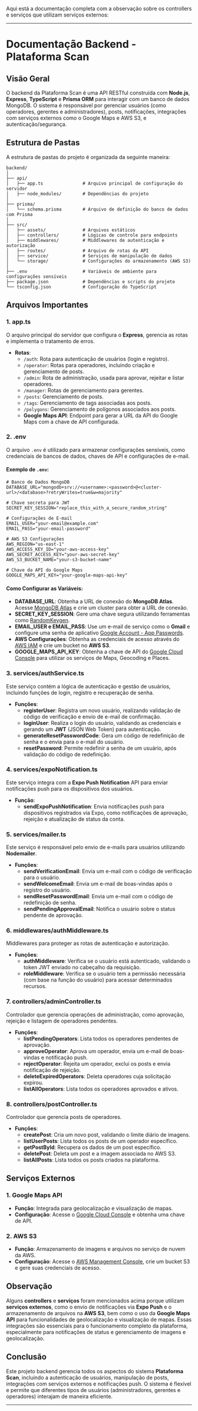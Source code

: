 Aqui está a documentação completa com a observação sobre os controllers e serviços que utilizam serviços externos:

---

# Documentação Backend - Plataforma Scan

## Visão Geral

O backend da Plataforma Scan é uma API RESTful construída com **Node.js**, **Express**, **TypeScript** e **Prisma ORM** para interagir com um banco de dados MongoDB. O sistema é responsável por gerenciar usuários (como operadores, gerentes e administradores), posts, notificações, integrações com serviços externos como o Google Maps e AWS S3, e autenticação/segurança.

## Estrutura de Pastas

A estrutura de pastas do projeto é organizada da seguinte maneira:

```plaintext
backend/
│
├── api/
│   ├── app.ts               # Arquivo principal de configuração do servidor
│   ├── node_modules/        # Dependências do projeto
│
├── prisma/
│   └── schema.prisma        # Arquivo de definição do banco de dados com Prisma
│
├── src/
│   ├── assets/              # Arquivos estáticos
│   ├── controllers/         # Lógicas de controle para endpoints
│   ├── middlewares/         # Middlewares de autenticação e autorização
│   ├── routes/              # Arquivo de rotas da API
│   ├── service/             # Serviços de manipulação de dados
│   └── storage/             # Configurações do armazenamento (AWS S3)
│
├── .env                     # Variáveis de ambiente para configurações sensíveis
├── package.json             # Dependências e scripts do projeto
└── tsconfig.json            # Configuração do TypeScript
```

## Arquivos Importantes

### 1. **app.ts**

O arquivo principal do servidor que configura o **Express**, gerencia as rotas e implementa o tratamento de erros.

- **Rotas**:
  - `/auth`: Rota para autenticação de usuários (login e registro).
  - `/operator`: Rotas para operadores, incluindo criação e gerenciamento de posts.
  - `/admin`: Rota de administração, usada para aprovar, rejeitar e listar operadores.
  - `/manager`: Rotas de gerenciamento para gerentes.
  - `/posts`: Gerenciamento de posts.
  - `/tags`: Gerenciamento de tags associadas aos posts.
  - `/polygons`: Gerenciamento de polígonos associados aos posts.
  - **Google Maps API**: Endpoint para gerar a URL da API do Google Maps com a chave de API configurada.

### 2. **.env**

O arquivo `.env` é utilizado para armazenar configurações sensíveis, como credenciais de bancos de dados, chaves de API e configurações de e-mail.

#### Exemplo de `.env`:

```env
# Banco de Dados MongoDB
DATABASE_URL="mongodb+srv://<username>:<password>@<cluster-url>/<database>?retryWrites=true&w=majority"

# Chave secreta para JWT
SECRET_KEY_SESSION="replace_this_with_a_secure_random_string"

# Configurações de E-mail
EMAIL_USER="your-email@example.com"
EMAIL_PASS="your-email-password"

# AWS S3 Configurações
AWS_REGION="us-east-1"
AWS_ACCESS_KEY_ID="your-aws-access-key"
AWS_SECRET_ACCESS_KEY="your-aws-secret-key"
AWS_S3_BUCKET_NAME="your-s3-bucket-name"

# Chave da API do Google Maps
GOOGLE_MAPS_API_KEY="your-google-maps-api-key"
```

#### Como Configurar as Variáveis:

- **DATABASE_URL**: Obtenha a URL de conexão do **MongoDB Atlas**. Acesse [MongoDB Atlas](https://www.mongodb.com/cloud/atlas) e crie um cluster para obter a URL de conexão.
- **SECRET_KEY_SESSION**: Gere uma chave segura utilizando ferramentas como [RandomKeygen](https://randomkeygen.com/).
- **EMAIL_USER e EMAIL_PASS**: Use um e-mail de serviço como o **Gmail** e configure uma senha de aplicativo [Google Account - App Passwords](https://myaccount.google.com/apppasswords).
- **AWS Configurações**: Obtenha as credenciais de acesso através do [AWS IAM](https://console.aws.amazon.com/iam/home) e crie um bucket no **AWS S3**.
- **GOOGLE_MAPS_API_KEY**: Obtenha a chave de API do [Google Cloud Console](https://console.cloud.google.com/) para utilizar os serviços de Maps, Geocoding e Places.

### 3. **services/authService.ts**

Este serviço contém a lógica de autenticação e gestão de usuários, incluindo funções de login, registro e recuperação de senha.

- **Funções**:
  - **registerUser**: Registra um novo usuário, realizando validação de código de verificação e envio de e-mail de confirmação.
  - **loginUser**: Realiza o login do usuário, validando as credenciais e gerando um **JWT** (JSON Web Token) para autenticação.
  - **generateResetPasswordCode**: Gera um código de redefinição de senha e o envia para o e-mail do usuário.
  - **resetPassword**: Permite redefinir a senha de um usuário, após validação do código de redefinição.

### 4. **services/expoNotification.ts**

Este serviço integra com a **Expo Push Notification** API para enviar notificações push para os dispositivos dos usuários.

- **Função**:
  - **sendExpoPushNotification**: Envia notificações push para dispositivos registrados via Expo, como notificações de aprovação, rejeição e atualização de status da conta.

### 5. **services/mailer.ts**

Este serviço é responsável pelo envio de e-mails para usuários utilizando **Nodemailer**.

- **Funções**:
  - **sendVerificationEmail**: Envia um e-mail com o código de verificação para o usuário.
  - **sendWelcomeEmail**: Envia um e-mail de boas-vindas após o registro do usuário.
  - **sendResetPasswordEmail**: Envia um e-mail com o código de redefinição de senha.
  - **sendPendingApprovalEmail**: Notifica o usuário sobre o status pendente de aprovação.

### 6. **middlewares/authMiddleware.ts**

Middlewares para proteger as rotas de autenticação e autorização.

- **Funções**:
  - **authMiddleware**: Verifica se o usuário está autenticado, validando o token JWT enviado no cabeçalho da requisição.
  - **roleMiddleware**: Verifica se o usuário tem a permissão necessária (com base na função do usuário) para acessar determinados recursos.

### 7. **controllers/adminController.ts**

Controlador que gerencia operações de administração, como aprovação, rejeição e listagem de operadores pendentes.

- **Funções**:
  - **listPendingOperators**: Lista todos os operadores pendentes de aprovação.
  - **approveOperator**: Aprova um operador, envia um e-mail de boas-vindas e notificação push.
  - **rejectOperator**: Rejeita um operador, exclui os posts e envia notificação de rejeição.
  - **deleteExpiredOperators**: Deleta operadores cuja solicitação expirou.
  - **listAllOperators**: Lista todos os operadores aprovados e ativos.

### 8. **controllers/postController.ts**

Controlador que gerencia posts de operadores.

- **Funções**:
  - **createPost**: Cria um novo post, validando o limite diário de imagens.
  - **listUserPosts**: Lista todos os posts de um operador específico.
  - **getPostById**: Recupera os dados de um post específico.
  - **deletePost**: Deleta um post e a imagem associada no AWS S3.
  - **listAllPosts**: Lista todos os posts criados na plataforma.

## Serviços Externos

### 1. **Google Maps API**
- **Função**: Integrada para geolocalização e visualização de mapas.
- **Configuração**: Acesse o [Google Cloud Console](https://console.cloud.google.com/) e obtenha uma chave de API.

### 2. **AWS S3**
- **Função**: Armazenamento de imagens e arquivos no serviço de nuvem da AWS.
- **Configuração**: Acesse o [AWS Management Console](https://aws.amazon.com/), crie um bucket S3 e gere suas credenciais de acesso.

## Observação

Alguns **controllers** e **serviços** foram mencionados acima porque utilizam **serviços externos**, como o envio de notificações via **Expo Push** e o armazenamento de arquivos na **AWS S3**, bem como o uso da **Google Maps API** para funcionalidades de geolocalização e visualização de mapas. Essas integrações são essenciais para o funcionamento completo da plataforma, especialmente para notificações de status e gerenciamento de imagens e geolocalização.

## Conclusão

Este projeto backend gerencia todos os aspectos do sistema **Plataforma Scan**, incluindo a autenticação de usuários, manipulação de posts, integrações com serviços externos e notificações push. O sistema é flexível e permite que diferentes tipos de usuários (administradores, gerentes e operadores) interajam de maneira eficiente.

---